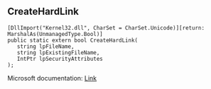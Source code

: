 ## CreateHardLink

```
[DllImport("Kernel32.dll", CharSet = CharSet.Unicode)][return: MarshalAs(UnmanagedType.Bool)]
public static extern bool CreateHardLink(
   string lpFileName,
   string lpExistingFileName,
   IntPtr lpSecurityAttributes
);
```

Microsoft documentation: [Link](https://learn.microsoft.com/en-us/windows/win32/api/winbase/nf-winbase-createhardlinka)
